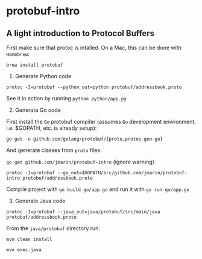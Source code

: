 # protobuf-intro

## A light introduction to Protocol Buffers

First make sure that protoc is intalled. On a Mac, this can be done with `Homebrew`:

`brew install protobuf`

1. Generate Python code

`protoc -I=protobuf --python_out=python protobuf/addressbook.proto`

See it in action by running `python python/app.py`

2. Generate Go code

First install the `Go` protobuf compiler (assumes `Go` development environment, i.e. $GOPATH, etc. is already setup):

`go get -u github.com/golang/protobuf/{proto,protoc-gen-go}`

And generate classes from `proto` files:

`go get github.com/jmarin/protobuf-intro` (ignore warning)

`protoc -I=protobuf --go_out=$GOPATH/src/github.com/jmarin/protobuf-intro protobuf/addressbook.proto`

Compile project with `go build go/app.go` and run it with `go run go/app.go`

3. Generate Java code

`protoc -I=protobuf --java_out=java/protobuf/src/main/java protobuf/addressbook.proto`

From the `java/protobuf` directory run:

`mvn clean install`

`mvn exec:java`

